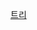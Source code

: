 [트리](https://velog.io/@seongmini/Data-Structure-%ED%8A%B8%EB%A6%AC-%EC%9E%90%EB%A3%8C%EA%B5%AC%EC%A1%B0)
